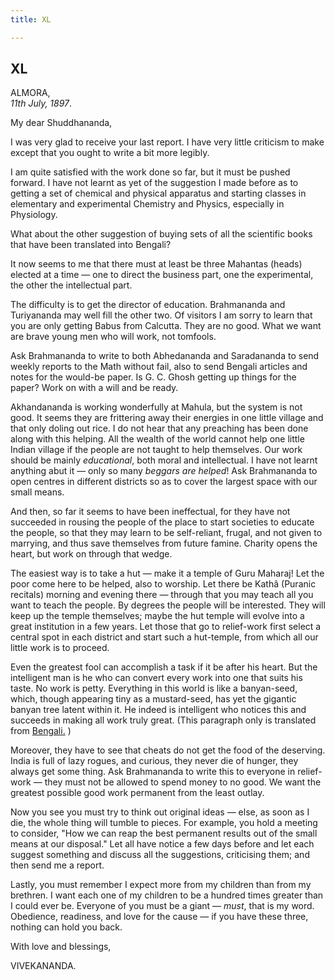 ```yaml
---
title: XL

---
```





  

  


## XL

ALMORA,  
*11th July, 1897*.

My dear Shuddhananda,

I was very glad to receive your last report. I have very little
criticism to make except that you ought to write a bit more legibly.

I am quite satisfied with the work done so far, but it must be pushed
forward. I have not learnt as yet of the suggestion I made before as to
getting a set of chemical and physical apparatus and starting classes in
elementary and experimental Chemistry and Physics, especially in
Physiology.

What about the other suggestion of buying sets of all the scientific
books that have been translated into Bengali?

It now seems to me that there must at least be three Mahantas (heads)
elected at a time — one to direct the business part, one the
experimental, the other the intellectual part.

The difficulty is to get the director of education. Brahmananda and
Turiyananda may well fill the other two. Of visitors I am sorry to learn
that you are only getting Babus from Calcutta. They are no good. What we
want are brave young men who will work, not tomfools.

Ask Brahmananda to write to both Abhedananda and Saradananda to send
weekly reports to the Math without fail, also to send Bengali articles
and notes for the would-be paper. Is G. C. Ghosh getting up things for
the paper? Work on with a will and be ready.

Akhandananda is working wonderfully at Mahula, but the system is not
good. It seems they are frittering away their energies in one little
village and that only doling out rice. I do not hear that any preaching
has been done along with this helping. All the wealth of the world
cannot help one little Indian village if the people are not taught to
help themselves. Our work should be mainly *educational*, both moral and
intellectual. I have not learnt anything abut it — only so many *beggars
are helped*! Ask Brahmananda to open centres in different districts so
as to cover the largest space with our small means.

And then, so far it seems to have been ineffectual, for they have not
succeeded in rousing the people of the place to start societies to
educate the people, so that they may learn to be self-reliant, frugal,
and not given to marrying, and thus save themselves from future famine.
Charity opens the heart, but work on through that wedge.

The easiest way is to take a hut — make it a temple of Guru Maharaj! Let
the poor come here to be helped, also to worship. Let there be Kathâ
(Puranic recitals) morning and evening there — through that you may
teach all you want to teach the people. By degrees the people will be
interested. They will keep up the temple themselves; maybe the hut
temple will evolve into a great institution in a few years. Let those
that go to relief-work first select a central spot in each district and
start such a hut-temple, from which all our little work is to proceed.

Even the greatest fool can accomplish a task if it be after his heart.
But the intelligent man is he who can convert every work into one that
suits his taste. No work is petty. Everything in this world is like a
banyan-seed, which, though appearing tiny as a mustard-seed, has yet the
gigantic banyan tree latent within it. He indeed is intelligent who
notices this and succeeds in making all work truly great. (This
paragraph only is translated from [Bengali.](b7354e7040.pdf) )

Moreover, they have to see that cheats do not get the food of the
deserving. India is full of lazy rogues, and curious, they never die of
hunger, they always get some thing. Ask Brahmananda to write this to
everyone in relief-work — they must not be allowed to spend money to no
good. We want the greatest possible good work permanent from the least
outlay.

Now you see you must try to think out original ideas — else, as soon as
I die, the whole thing will tumble to pieces. For example, you hold a
meeting to consider, "How we can reap the best permanent results out of
the small means at our disposal." Let all have notice a few days before
and let each suggest something and discuss all the suggestions,
criticising them; and then send me a report.

Lastly, you must remember I expect more from my children than from my
brethren. I want each one of my children to be a hundred times greater
than I could ever be. Everyone of you must be a giant — *must*, that is
my word. Obedience, readiness, and love for the cause — if you have
these three, nothing can hold you back. 

With love and blessings,

VIVEKANANDA.


